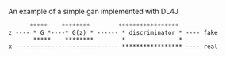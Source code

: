 An example of a simple gan implemented with DL4J

          *****    ********        *****************
    z ---- * G *----* G(z) * ------ * discriminator * ---- fake
           *****    ********        *               *
    x ----------------------------- ***************** ---- real
